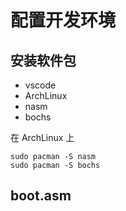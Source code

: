 # 配置开发环境

## 安装软件包

- vscode
- ArchLinux
- nasm
- bochs

在 ArchLinux 上

```console
sudo pacman -S nasm
sudo pacman -S bochs
```

## boot.asm
